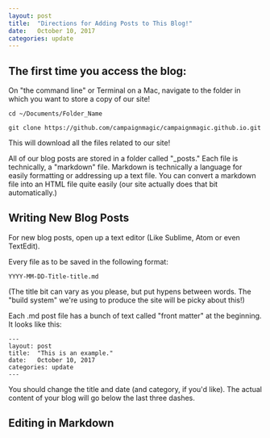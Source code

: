 ```yaml
---
layout: post
title:  "Directions for Adding Posts to This Blog!"
date:   October 10, 2017
categories: update
---
```


## The first time you access the blog:

On "the command line" or Terminal on a Mac, navigate to the folder in which you want to store a copy of our site! 

	cd ~/Documents/Folder_Name

	git clone https://github.com/campaignmagic/campaignmagic.github.io.git

This will download all the files related to our site! 

All of our blog posts are stored in a folder called "_posts." Each file is technically, a "markdown" file. Markdown is technically a language for easily formatting or addressing up a text file. You can convert a markdown file into an HTML file quite easily (our site actually does that bit automatically.)

## Writing New Blog Posts

For new blog posts, open up a text editor (Like Sublime, Atom or even TextEdit). 

Every file as to be saved in the following format:

	YYYY-MM-DD-Title-title.md

(The title bit can vary as you please, but put hypens between words. The "build system" we're using to produce the site will be picky about this!)

Each .md post file has a bunch of text called "front matter" at the beginning. It looks like this:

```
---
layout: post
title:  "This is an example."
date:   October 10, 2017
categories: update
---
```

You should change the title and date (and category, if you'd like). The actual content of your blog will go below the last three dashes. 

## Editing in Markdown


